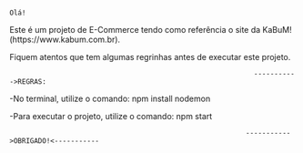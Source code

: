                                                                           Olá!

<p>Este é um projeto de E-Commerce tendo como referência o site da KaBuM! (https://www.kabum.com.br).</p>

<p>Fiquem atentos que tem algumas regrinhas antes de executar este projeto.</p>

                                                                ----------->REGRAS:
<p>-No terminal, utilize o comando: npm install nodemon </p>
<p>-Para executar o projeto, utilize o comando: npm start</p>


                                                              ----------->OBRIGADO!<-----------
